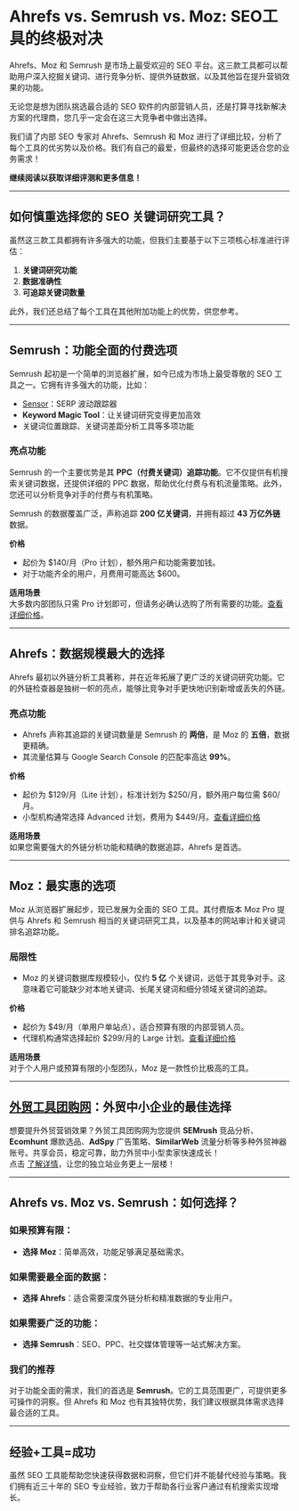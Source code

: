 # Ahrefs vs. Semrush vs. Moz: SEO工具的终极对决

Ahrefs、Moz 和 Semrush 是市场上最受欢迎的 SEO 平台。这三款工具都可以帮助用户深入挖掘关键词、进行竞争分析、提供外链数据，以及其他旨在提升营销效果的功能。

无论您是想为团队挑选最合适的 SEO 软件的内部营销人员，还是打算寻找新解决方案的代理商，您几乎一定会在这三大竞争者中做出选择。

我们请了内部 SEO 专家对 Ahrefs、Semrush 和 Moz 进行了详细比较，分析了每个工具的优劣势以及价格。我们有自己的最爱，但最终的选择可能更适合您的业务需求！

**继续阅读以获取详细评测和更多信息！**

---

## 如何慎重选择您的 SEO 关键词研究工具？

虽然这三款工具都拥有许多强大的功能，但我们主要基于以下三项核心标准进行评估：

1. **关键词研究功能**
2. **数据准确性**
3. **可追踪关键词数量**

此外，我们还总结了每个工具在其他附加功能上的优势，供您参考。

---

## Semrush：功能全面的付费选项

Semrush 起初是一个简单的浏览器扩展，如今已成为市场上最受尊敬的 SEO 工具之一。它拥有许多强大的功能，比如：

- [Sensor](https://www.semrush.com/sensor/)：SERP 波动跟踪器  
- **Keyword Magic Tool**：让关键词研究变得更加高效  
- 关键词位置跟踪、关键词差距分析工具等多项功能  

### 亮点功能

Semrush 的一个主要优势是其 **PPC（付费关键词）追踪功能**。它不仅提供有机搜索关键词数据，还提供详细的 PPC 数据，帮助优化付费与有机流量策略。此外，您还可以分析竞争对手的付费与有机策略。

Semrush 的数据覆盖广泛，声称追踪 **200 亿关键词**，并拥有超过 **43 万亿外链** 数据。

**价格**  
- 起价为 $140/月（Pro 计划），额外用户和功能需要加钱。  
- 对于功能齐全的用户，月费用可能高达 $600。

**适用场景**  
大多数内部团队只需 Pro 计划即可，但请务必确认选购了所有需要的功能。[查看详细价格](https://www.semrush.com/pricing/)。

---

## Ahrefs：数据规模最大的选择

Ahrefs 最初以外链分析工具著称，并在近年拓展了更广泛的关键词研究功能。它的外链检查器是独树一帜的亮点，能够比竞争对手更快地识别新增或丢失的外链。

### 亮点功能

- Ahrefs 声称其追踪的关键词数量是 Semrush 的 **两倍**，是 Moz 的 **五倍**，数据更精确。
- 其流量估算与 Google Search Console 的匹配率高达 **99%**。

**价格**  
- 起价为 $129/月（Lite 计划），标准计划为 $250/月，额外用户每位需 $60/月。  
- 小型机构通常选择 Advanced 计划，费用为 $449/月。[查看详细价格](https://ahrefs.com/pricing)

**适用场景**  
如果您需要强大的外链分析功能和精确的数据追踪，Ahrefs 是首选。

---

## Moz：最实惠的选项

Moz 从浏览器扩展起步，现已发展为全面的 SEO 工具。其付费版本 Moz Pro 提供与 Ahrefs 和 Semrush 相当的关键词研究工具，以及基本的网站审计和关键词排名追踪功能。

### 局限性

- Moz 的关键词数据库规模较小，仅约 **5 亿** 个关键词，远低于其竞争对手。这意味着它可能缺少对本地关键词、长尾关键词和细分领域关键词的追踪。

**价格**  
- 起价为 $49/月（单用户单站点），适合预算有限的内部营销人员。  
- 代理机构通常选择起价 $299/月的 Large 计划。[查看详细价格](https://moz.com/products/pro/pricing)

**适用场景**  
对于个人用户或预算有限的小型团队，Moz 是一款性价比极高的工具。

---

## [外贸工具团购网](https://bit.ly/waimao518)：外贸中小企业的最佳选择

想要提升外贸营销效果？外贸工具团购网为您提供 **SEMrush** 竞品分析、**Ecomhunt** 爆款选品、**AdSpy** 广告策略、**SimilarWeb** 流量分析等多种外贸神器账号。共享会员，稳定可靠，助力外贸中小型卖家快速成长！  
点击 [了解详情](https://bit.ly/waimao518)，让您的独立站业务更上一层楼！

---

## Ahrefs vs. Moz vs. Semrush：如何选择？

### 如果预算有限：
- **选择 Moz**：简单高效，功能足够满足基础需求。

### 如果需要最全面的数据：
- **选择 Ahrefs**：适合需要深度外链分析和精准数据的专业用户。

### 如果需要广泛的功能：
- **选择 Semrush**：SEO、PPC、社交媒体管理等一站式解决方案。

### 我们的推荐
对于功能全面的需求，我们的首选是 **Semrush**。它的工具范围更广，可提供更多可操作的洞察。但 Ahrefs 和 Moz 也有其独特优势，我们建议根据具体需求选择最合适的工具。

---

## 经验+工具=成功

虽然 SEO 工具能帮助您快速获得数据和洞察，但它们并不能替代经验与策略。我们拥有近三十年的 SEO 专业经验，致力于帮助各行业客户通过有机搜索实现增长。

